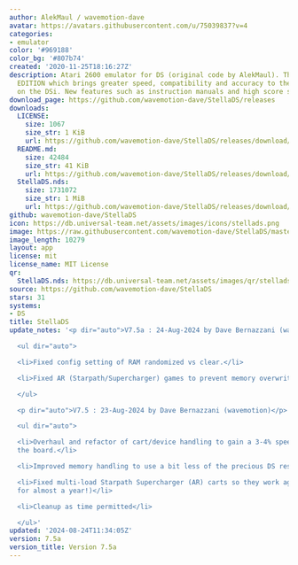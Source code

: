 ```yaml
---
author: AlekMaul / wavemotion-dave
avatar: https://avatars.githubusercontent.com/u/75039837?v=4
categories:
- emulator
color: '#969188'
color_bg: '#807b74'
created: '2020-11-25T18:16:27Z'
description: Atari 2600 emulator for DS (original code by AlekMaul). This is the PHOENIX
  EDITION which brings greater speed, compatibility and accuracy to the emulation
  on the DSi. New features such as instruction manuals and high score support included!
download_page: https://github.com/wavemotion-dave/StellaDS/releases
downloads:
  LICENSE:
    size: 1067
    size_str: 1 KiB
    url: https://github.com/wavemotion-dave/StellaDS/releases/download/7.5a/LICENSE
  README.md:
    size: 42484
    size_str: 41 KiB
    url: https://github.com/wavemotion-dave/StellaDS/releases/download/7.5a/README.md
  StellaDS.nds:
    size: 1731072
    size_str: 1 MiB
    url: https://github.com/wavemotion-dave/StellaDS/releases/download/7.5a/StellaDS.nds
github: wavemotion-dave/StellaDS
icon: https://db.universal-team.net/assets/images/icons/stellads.png
image: https://raw.githubusercontent.com/wavemotion-dave/StellaDS/master/arm9/gfx/bgTop.png
image_length: 10279
layout: app
license: mit
license_name: MIT License
qr:
  StellaDS.nds: https://db.universal-team.net/assets/images/qr/stellads-nds.png
source: https://github.com/wavemotion-dave/StellaDS
stars: 31
systems:
- DS
title: StellaDS
update_notes: '<p dir="auto">V7.5a : 24-Aug-2024 by Dave Bernazzani (wavemotion)</p>

  <ul dir="auto">

  <li>Fixed config setting of RAM randomized vs clear.</li>

  <li>Fixed AR (Starpath/Supercharger) games to prevent memory overwrite.</li>

  </ul>

  <p dir="auto">V7.5 : 23-Aug-2024 by Dave Bernazzani (wavemotion)</p>

  <ul dir="auto">

  <li>Overhaul and refactor of cart/device handling to gain a 3-4% speed boost across
  the board.</li>

  <li>Improved memory handling to use a bit less of the precious DS resources.</li>

  <li>Fixed multi-load Starpath Supercharger (AR) carts so they work again (broken
  for almost a year!)</li>

  <li>Cleanup as time permitted</li>

  </ul>'
updated: '2024-08-24T11:34:05Z'
version: 7.5a
version_title: Version 7.5a
---
```

